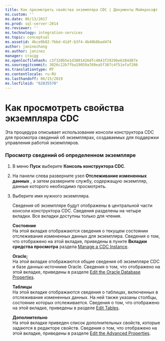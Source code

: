 ```yaml
---
title: Как просмотреть свойства экземпляра CDC | Документы Майкрософт
ms.custom: ''
ms.date: 06/13/2017
ms.prod: sql-server-2014
ms.reviewer: ''
ms.technology: integration-services
ms.topic: conceptual
ms.assetid: 4bce9b82-7bbd-41df-b3f4-4b40b8bad474
author: janinezhang
ms.author: janinez
manager: craigg
ms.openlocfilehash: c3f320b5e1d3801426dfc4843f2929be6284d87e
ms.sourcegitcommit: 3026c22b7fba19059a769ea5f367c4f51efaf286
ms.translationtype: MT
ms.contentlocale: ru-RU
ms.lasthandoff: 06/15/2019
ms.locfileid: "62835570"
---
```

# <a name="how-to-view-the-cdc-instance-properties"></a>Как просмотреть свойства экземпляра CDC
  Эта процедура описывает использование консоли конструктора CDC для просмотра сведений об экземплярах, создаваемых для поддержки управления работой экземпляров.  
  
### <a name="to-view-information-about-a-specific-instance"></a>Просмотр сведений об определенном экземпляре  
  
1.  В меню **Пуск** выберите **Консоль конструктора CDC**.  
  
2.  На панели слева разверните узел **Отслеживание измененных данных** , а затем разверните службу, содержащую экземпляр, данные которого необходимо просмотреть.  
  
3.  Выберите имя нужного экземпляра.  
  
     Сведения об экземпляре будут отображены в центральной части консоли конструктора CDC. Сведения разделены на четыре вкладки. Все вкладки доступны только для чтения.  
  
     **Состояние**  
     На этой вкладке отображаются сведения о текущем состоянии отслеживания измененных данных для экземпляра. Сведения о том, что отображено на этой вкладке, приведены в пункте **Вкладки средства просмотра** раздела [Manage a CDC Instance](manage-a-cdc-instance.md).  
  
     **Oracle;**  
     На этой вкладке отображаются общие сведения об экземпляре CDC и базе данных-источнике Oracle. Сведения о том, что отображено на этой вкладке, приведены в разделе [Edit the Oracle Database Properties](edit-the-oracle-database-properties.md).  
  
     **Таблицы**  
     На этой вкладке отображаются сведения о таблицах, включенных в отслеживание измененных данных. На ней также указаны столбцы, состояние которых отслеживается. Сведения о том, что отображено на этой вкладке, приведены в разделе [Edit Tables](edit-tables.md).  
  
     **Дополнительно**  
     На этой вкладке приведен список дополнительных свойств, которые задаются в редакторе свойств. Сведения о том, что отображено на этой вкладке, приведены в разделе [Edit the Advanced Properties](edit-the-advanced-properties.md).  
  
  
